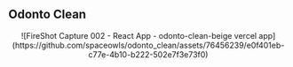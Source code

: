 
<h2>Odonto Clean</h2>

<div align="center">
 ![FireShot Capture 002 - React App - odonto-clean-beige vercel app](https://github.com/spaceowls/odonto_clean/assets/76456239/e0f401eb-c77e-4b10-b222-502e7f3e73f0)
</div>


